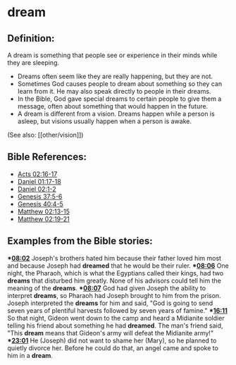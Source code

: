 # dream #

## Definition: ##

A dream is something that people see or experience in their minds while they are sleeping.

 * Dreams often seem like they are really happening, but they are not.
 * Sometimes God causes people to dream about something so they can learn from it. He may also speak directly to people in their dreams.
 * In the Bible, God gave special dreams to certain people to give them a message, often about something that would happen in the future.
 * A dream is different from a vision. Dreams happen while a person is asleep, but visions usually happen when a person is awake.

(See also: [[other/vision]])

## Bible References: ##

* [Acts 02:16-17](en/tn/act/help/02/16)
* [Daniel 01:17-18](en/tn/dan/help/01/17)
* [Daniel 02:1-2](en/tn/dan/help/02/01)
* [Genesis 37:5-6](en/tn/gen/help/37/05)
* [Genesis 40:4-5](en/tn/gen/help/40/04)
* [Matthew 02:13-15](en/tn/mat/help/02/13)
* [Matthew 02:19-21](en/tn/mat/help/02/19)

## Examples from the Bible stories: ##

  __*[08:02](en/tn/obs/help/08/02)__ Joseph's brothers hated him because their father loved him most and because Joseph had __dreamed__ that he would be their ruler.
  __*[08:06](en/tn/obs/help/08/06)__ One night, the Pharaoh, which is what the Egyptians called their kings, had two __dreams__ that disturbed him greatly. None of his advisors could tell him the meaning of the __dreams__.
  __*[08:07](en/tn/obs/help/08/07)__ God had given Joseph the ability to interpret __dreams__, so Pharaoh had Joseph brought to him from the prison. Joseph interpreted the __dreams__ for him and said, "God is going to send seven years of plentiful harvests followed by seven years of famine."
  __*[16:11](en/tn/obs/help/16/11)__ So that night, Gideon went down to the camp and heard a Midianite soldier telling his friend about something he had __dreamed__. The man's friend said, "This __dream__ means that Gideon's army will defeat the Midianite army!"
  __*[23:01](en/tn/obs/help/23/01)__ He (Joseph) did not want to shame her (Mary), so he planned to quietly divorce her. Before he could do that, an angel came and spoke to him in a __dream__.